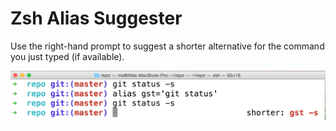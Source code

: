 # Zsh Alias Suggester

Use the right-hand prompt to suggest a shorter alternative for the command you just typed (if available).

![](https://github.com/hilverd/zsh-alias-suggester/blob/master/example.png)
